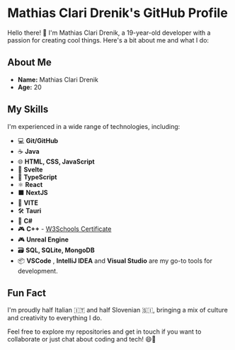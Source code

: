 # Mathias Clari Drenik's GitHub Profile

Hello there! 👋 I'm Mathias Clari Drenik, a 19-year-old developer with a passion for creating cool things. Here's a bit about me and what I do:

## About Me

- **Name:** Mathias Clari Drenik
- **Age:** 20

## My Skills

I'm experienced in a wide range of technologies, including:

- 💻 **Git/GitHub**
- ☕ **Java**
- 🌐 **HTML, CSS, JavaScript**
- 🦎 **Svelte**
- 📝 **TypeScript**
- ⚛️ **React**
- ⬛ **NextJS**
- 🚀 **VITE**
- 🛠️ **Tauri**
- 🌟 **C#**
- 🎮 **C++** - [W3Schools Certificate](https://verify.w3schools.com/1O7S2ACDC8)
- 🎮 **Unreal Engine**
- 🗃️ **SQL, SQLite, MongoDB**
- 📦 **VSCode** , **IntelliJ IDEA** and **Visual Studio** are my go-to tools for development.

## Fun Fact

I'm proudly half Italian 🇮🇹 and half Slovenian 🇸🇮, bringing a mix of culture and creativity to everything I do.

Feel free to explore my repositories and get in touch if you want to collaborate or just chat about coding and tech! 😄🚀
